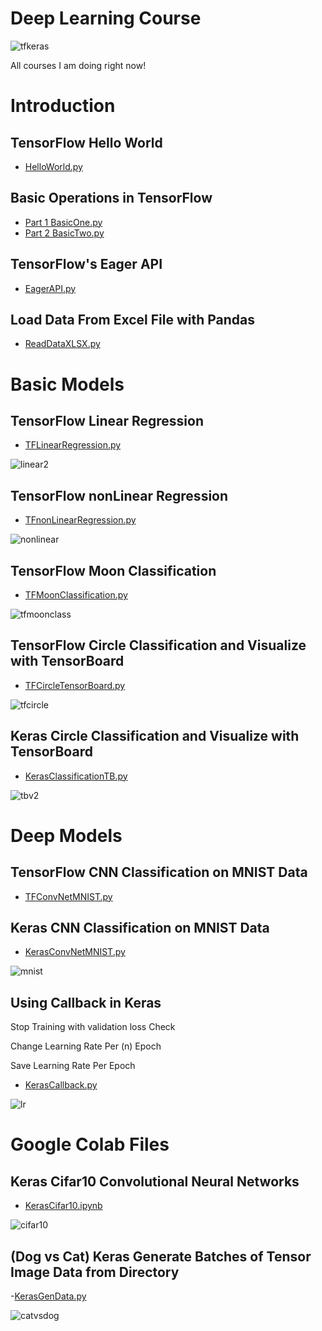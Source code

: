 # Deep Learning Course
![tfkeras](https://user-images.githubusercontent.com/39456500/49464754-111c4d00-f811-11e8-928d-b7f0b7b326ad.jpg)

All courses I am doing right now! 

# Introduction
## TensorFlow Hello World
- [HelloWorld.py](https://github.com/amingolnari/Deep-Learning-Course/blob/master/Introduction/HelloWorld.py)
## Basic Operations in TensorFlow
- [Part 1 BasicOne.py](https://github.com/amingolnari/Deep-Learning-Course/blob/master/Introduction/BasicOne.py)
- [Part 2 BasicTwo.py](https://github.com/amingolnari/Deep-Learning-Course/blob/master/Introduction/BasicTwo.py)
## TensorFlow's Eager API
- [EagerAPI.py](https://github.com/amingolnari/Deep-Learning-Course/blob/master/Introduction/EagerAPI.py)
## Load Data From Excel File with Pandas
- [ReadDataXLSX.py](https://github.com/amingolnari/Deep-Learning-Course/blob/master/Introduction/ReadDataXLSX.py)

# Basic Models
## TensorFlow Linear Regression
- [TFLinearRegression.py](https://github.com/amingolnari/Deep-Learning-Course/blob/master/BasicModels/TFLinearRegression.py)

![linear2](https://user-images.githubusercontent.com/39456500/49505435-030e1100-f891-11e8-95e1-3074fbd12a61.gif)
## TensorFlow nonLinear Regression
- [TFnonLinearRegression.py](https://github.com/amingolnari/Deep-Learning-Course/blob/master/BasicModels/TFnonLinearRegression.py)

![nonlinear](https://user-images.githubusercontent.com/39456500/49466080-627a0b80-f814-11e8-8dfe-21e6258ae2f1.gif)
## TensorFlow Moon Classification
- [TFMoonClassification.py](https://github.com/amingolnari/Deep-Learning-Course/blob/master/BasicModels/TFMoonClassification.py)

![tfmoonclass](https://user-images.githubusercontent.com/39456500/49466807-3a8ba780-f816-11e8-8fa7-cdfbe4867438.gif)
## TensorFlow Circle Classification and Visualize with TensorBoard
- [TFCircleTensorBoard.py](https://github.com/amingolnari/Deep-Learning-Course/blob/master/BasicModels/TFCircleTensorBoard.py)

![tfcircle](https://user-images.githubusercontent.com/39456500/49467402-a6224480-f817-11e8-9a95-0d34b4c3d62a.gif)
## Keras Circle Classification and Visualize with TensorBoard
- [KerasClassificationTB.py](https://github.com/amingolnari/Deep-Learning-Course/blob/master/BasicModels/KerasClassificationTB.py)

![tbv2](https://user-images.githubusercontent.com/39456500/49498117-4495c080-f87f-11e8-9f58-c60e55310ee8.gif)
# Deep Models
## TensorFlow CNN Classification on MNIST Data
- [TFConvNetMNIST.py](https://github.com/amingolnari/Deep-Learning-Course/blob/master/DeepModels/TFConvNetMNIST.py)
## Keras CNN Classification on MNIST Data
- [KerasConvNetMNIST.py](https://github.com/amingolnari/Deep-Learning-Course/blob/master/DeepModels/KerasConvNetMNIST.py)

![mnist](https://user-images.githubusercontent.com/39456500/49469683-6a8a7900-f81d-11e8-8c67-3a31bacf25f8.jpg)
## Using Callback in Keras
Stop Training with validation loss Check

Change Learning Rate Per (n) Epoch

Save Learning Rate Per Epoch
- [KerasCallback.py](https://github.com/amingolnari/Deep-Learning-Course/blob/master/DeepModels/KerasCallback.py)

![lr](https://user-images.githubusercontent.com/39456500/49688846-792ea400-fb2d-11e8-9255-25b58a976cac.png)


# Google Colab Files
## Keras Cifar10 Convolutional Neural Networks
- [KerasCifar10.ipynb](https://github.com/amingolnari/Deep-Learning-Course/blob/master/GoogleColab/KerasCifar10.ipynb)

![cifar10](https://user-images.githubusercontent.com/39456500/49702005-d77c8500-fc08-11e8-863a-e94dd97a1336.png)

## (Dog vs Cat) Keras Generate Batches of Tensor Image Data from Directory 
-[KerasGenData.py](https://github.com/amingolnari/Deep-Learning-Course/blob/master/DeepModels/KerasGenData.py)

![catvsdog](https://user-images.githubusercontent.com/39456500/49757665-3954f180-fcd2-11e8-8dbf-81406a67b58d.png)
